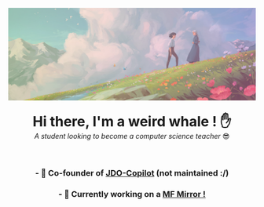
![Banner](./Notion_Header.png)
<div style="text-align: center;">
    <h1 style="line-height: .1em">Hi there, I'm a weird whale ! ✋ </h1>
    <i style="line-height: .1em">A student looking to become a computer science teacher</i> 😎

<br />
<br />
<br />

### - **👯 Co-founder of [JDO-Copilot](https://github.com/tidic84/JDOCopilot) (not maintained :/)**
### - **🔭 Currently working on a [MF Mirror !](https://github.com/aweirdwhale/MFMirror)**

</div>
